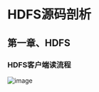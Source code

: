 # HDFS源码剖析



## 第一章、HDFS

### HDFS客户端读流程

![image](https://static.lovedata.net/20-11-13-adf7fd8e9aa43a3c75eef48e4fc80576.png-wm)